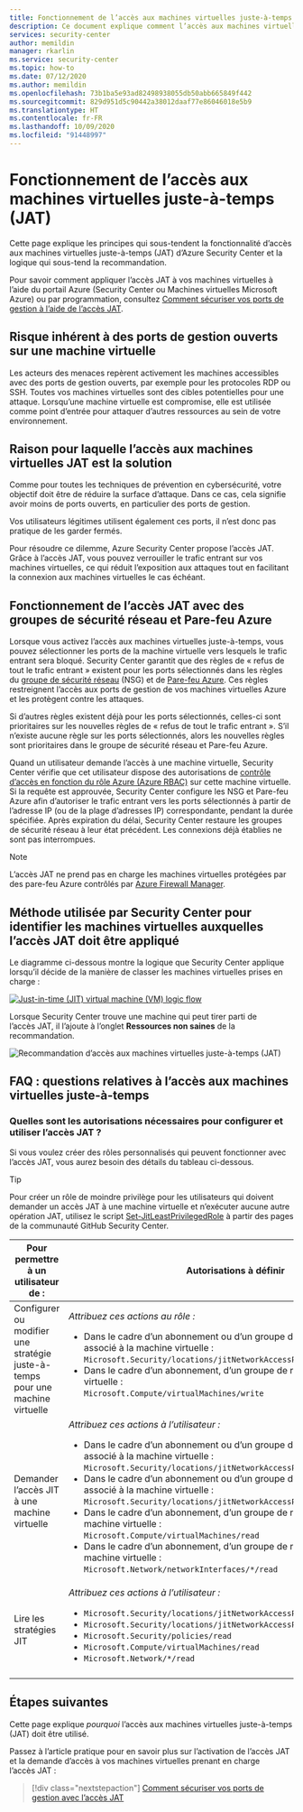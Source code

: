 ```yaml
---
title: Fonctionnement de l’accès aux machines virtuelles juste-à-temps dans Azure Security Center
description: Ce document explique comment l’accès aux machines virtuelles juste-à-temps dans Azure Security Center peut vous aider à contrôler l’accès à vos machines virtuelles Azure.
services: security-center
author: memildin
manager: rkarlin
ms.service: security-center
ms.topic: how-to
ms.date: 07/12/2020
ms.author: memildin
ms.openlocfilehash: 73b1ba5e93ad82498938055db50abb665849f442
ms.sourcegitcommit: 829d951d5c90442a38012daaf77e86046018e5b9
ms.translationtype: HT
ms.contentlocale: fr-FR
ms.lasthandoff: 10/09/2020
ms.locfileid: "91448997"
---
```

# <a name="understanding-just-in-time-jit-vm-access"></a>Fonctionnement de l’accès aux machines virtuelles juste-à-temps (JAT)

Cette page explique les principes qui sous-tendent la fonctionnalité d’accès aux machines virtuelles juste-à-temps (JAT) d’Azure Security Center et la logique qui sous-tend la recommandation.

Pour savoir comment appliquer l’accès JAT à vos machines virtuelles à l’aide du portail Azure (Security Center ou Machines virtuelles Microsoft Azure) ou par programmation, consultez [Comment sécuriser vos ports de gestion à l’aide de l’accès JAT](security-center-just-in-time.md).


## <a name="the-risk-of-open-management-ports-on-a-virtual-machine"></a>Risque inhérent à des ports de gestion ouverts sur une machine virtuelle

Les acteurs des menaces repèrent activement les machines accessibles avec des ports de gestion ouverts, par exemple pour les protocoles RDP ou SSH. Toutes vos machines virtuelles sont des cibles potentielles pour une attaque. Lorsqu’une machine virtuelle est compromise, elle est utilisée comme point d’entrée pour attaquer d’autres ressources au sein de votre environnement.



## <a name="why-jit-vm-access-is-the-solution"></a>Raison pour laquelle l’accès aux machines virtuelles JAT est la solution 

Comme pour toutes les techniques de prévention en cybersécurité, votre objectif doit être de réduire la surface d’attaque. Dans ce cas, cela signifie avoir moins de ports ouverts, en particulier des ports de gestion.

Vos utilisateurs légitimes utilisent également ces ports, il n’est donc pas pratique de les garder fermés.

Pour résoudre ce dilemme, Azure Security Center propose l’accès JAT. Grâce à l’accès JAT, vous pouvez verrouiller le trafic entrant sur vos machines virtuelles, ce qui réduit l’exposition aux attaques tout en facilitant la connexion aux machines virtuelles le cas échéant.



## <a name="how-jit-operates-with-network-security-groups-and-azure-firewall"></a>Fonctionnement de l’accès JAT avec des groupes de sécurité réseau et Pare-feu Azure

Lorsque vous activez l’accès aux machines virtuelles juste-à-temps, vous pouvez sélectionner les ports de la machine virtuelle vers lesquels le trafic entrant sera bloqué. Security Center garantit que des règles de « refus de tout le trafic entrant » existent pour les ports sélectionnés dans les règles du [groupe de sécurité réseau](https://docs.microsoft.com/azure/virtual-network/security-overview#security-rules) (NSG) et de [Pare-feu Azure](https://docs.microsoft.com/azure/firewall/rule-processing). Ces règles restreignent l’accès aux ports de gestion de vos machines virtuelles Azure et les protègent contre les attaques. 

Si d’autres règles existent déjà pour les ports sélectionnés, celles-ci sont prioritaires sur les nouvelles règles de « refus de tout le trafic entrant ». S’il n’existe aucune règle sur les ports sélectionnés, alors les nouvelles règles sont prioritaires dans le groupe de sécurité réseau et Pare-feu Azure.

Quand un utilisateur demande l’accès à une machine virtuelle, Security Center vérifie que cet utilisateur dispose des autorisations de [contrôle d’accès en fonction du rôle Azure (Azure RBAC)](https://docs.microsoft.com/azure/role-based-access-control/role-assignments-portal) sur cette machine virtuelle. Si la requête est approuvée, Security Center configure les NSG et Pare-feu Azure afin d’autoriser le trafic entrant vers les ports sélectionnés à partir de l’adresse IP (ou de la plage d’adresses IP) correspondante, pendant la durée spécifiée. Après expiration du délai, Security Center restaure les groupes de sécurité réseau à leur état précédent. Les connexions déjà établies ne sont pas interrompues.

> [!NOTE]
> L’accès JAT ne prend pas en charge les machines virtuelles protégées par des pare-feu Azure contrôlés par [Azure Firewall Manager](https://docs.microsoft.com/azure/firewall-manager/overview).




## <a name="how-security-center-identifies-which-vms-should-have-jit-applied"></a>Méthode utilisée par Security Center pour identifier les machines virtuelles auxquelles l’accès JAT doit être appliqué

Le diagramme ci-dessous montre la logique que Security Center applique lorsqu’il décide de la manière de classer les machines virtuelles prises en charge : 

[![Just-in-time (JIT) virtual machine (VM) logic flow](media/just-in-time-explained/jit-logic-flow.png)](media/just-in-time-explained/jit-logic-flow.png#lightbox)

Lorsque Security Center trouve une machine qui peut tirer parti de l’accès JAT, il l’ajoute à l’onglet **Ressources non saines** de la recommandation. 

![Recommandation d’accès aux machines virtuelles juste-à-temps (JAT)](./media/just-in-time-explained/unhealthy-resources.png)


## <a name="faq---questions-about-just-in-time-virtual-machine-access"></a>FAQ : questions relatives à l’accès aux machines virtuelles juste-à-temps

### <a name="what-permissions-are-needed-to-configure-and-use-jit"></a>Quelles sont les autorisations nécessaires pour configurer et utiliser l’accès JAT ?

Si vous voulez créer des rôles personnalisés qui peuvent fonctionner avec l’accès JAT, vous aurez besoin des détails du tableau ci-dessous.

> [!TIP]
> Pour créer un rôle de moindre privilège pour les utilisateurs qui doivent demander un accès JAT à une machine virtuelle et n’exécuter aucune autre opération JAT, utilisez le script [Set-JitLeastPrivilegedRole](https://github.com/Azure/Azure-Security-Center/tree/master/Powershell%20scripts/JIT%20Custom%20Role) à partir des pages de la communauté GitHub Security Center.

| Pour permettre à un utilisateur de : | Autorisations à définir|
| --- | --- |
| Configurer ou modifier une stratégie juste-à-temps pour une machine virtuelle | *Attribuez ces actions au rôle :*  <ul><li>Dans le cadre d’un abonnement ou d’un groupe de ressources qui est associé à la machine virtuelle :<br/> `Microsoft.Security/locations/jitNetworkAccessPolicies/write` </li><li> Dans le cadre d’un abonnement, d’un groupe de ressources de machine virtuelle : <br/>`Microsoft.Compute/virtualMachines/write`</li></ul> | 
|Demander l’accès JIT à une machine virtuelle | *Attribuez ces actions à l’utilisateur :*  <ul><li>Dans le cadre d’un abonnement ou d’un groupe de ressources qui est associé à la machine virtuelle :<br/>  `Microsoft.Security/locations/jitNetworkAccessPolicies/initiate/action` </li><li>Dans le cadre d’un abonnement ou d’un groupe de ressources qui est associé à la machine virtuelle :<br/>  `Microsoft.Security/locations/jitNetworkAccessPolicies/*/read` </li><li>  Dans le cadre d’un abonnement, d’un groupe de ressources ou d’une machine virtuelle :<br/> `Microsoft.Compute/virtualMachines/read` </li><li>  Dans le cadre d’un abonnement, d’un groupe de ressources ou d’une machine virtuelle :<br/> `Microsoft.Network/networkInterfaces/*/read` </li></ul>|
|Lire les stratégies JIT| *Attribuez ces actions à l’utilisateur :*  <ul><li>`Microsoft.Security/locations/jitNetworkAccessPolicies/read`</li><li>`Microsoft.Security/locations/jitNetworkAccessPolicies/initiate/action`</li><li>`Microsoft.Security/policies/read`</li><li>`Microsoft.Compute/virtualMachines/read`</li><li>`Microsoft.Network/*/read`</li>|
|||





## <a name="next-steps"></a>Étapes suivantes

Cette page explique _pourquoi_ l’accès aux machines virtuelles juste-à-temps (JAT) doit être utilisé. 

Passez à l’article pratique pour en savoir plus sur l’activation de l’accès JAT et la demande d’accès à vos machines virtuelles prenant en charge l’accès JAT :

> [!div class="nextstepaction"]
> [Comment sécuriser vos ports de gestion avec l’accès JAT](security-center-just-in-time.md)
